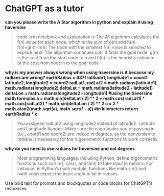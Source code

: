# ChatGPT as a tutor


**can you please write the A Star algorithm in python and explain it using haversine**


>code is in notebook
and explanation is The A* algorithm calculates the f(n) value for each node, which is the sum of g(n) and h(n):
f(n)=g(n)+h(n)
The node with the smallest f(n) value is selected to explore next. The algorithm continues until it finds the goal node.
>g(n) is the cost from the start node to n and h(n) is the heuristic estimate of the cost from node n to the goal node

**why is my answer always wrong when using haversine is it because my radians are wrong?
        earthRadius = 6371
        latitude1, longitude1 = coord1
        latitude2, longitude2 = coord2
        radLat1, radLat2 = math.radians(latitude1), math.radians(longitude2)
        deltaLat = math.radians(latitude2 - latitude1)
        deltaLon = math.radians(longitude2 - longitude1)
        #using the haversine math formulas
        a = math.sin(deltaLat / 2) ** 2 + math.cos(radLat1) * math.cos(radLat2) * math.sin(deltaLon / 2) ** 2
        c = 2 * math.atan2(math.sqrt(a), math.sqrt(1 - a))
        #in kilometers
        return earthRadius * c**

>You assigned radLat2 using longitude2 instead of latitude2.
Latitude and Longitude Ranges:
Make sure the coordinates you're passing in (i.e., coord1 and coord2) are indeed in degrees, as the conversion to radians is necessary for the trigonometric functions to work correctly


**why do you need to use radians for hoversine and not degrees**

>Most programming languages, including Python, define trigonometric functions such as sin(), cos(), and tan() to take input in radians. For instance, in Python’s math module, functions like math.sin() and math.cos() expect the input angle to be in radians.

Use bold text for prompts and blockquotes or code blocks for ChatGPT's responses.

